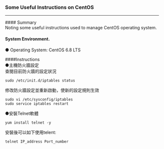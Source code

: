 ### Some Useful Instructions on CentOS<br/>
<hr/>
#### Summary<br/>
Noting some useful instructions used to manage CentOS operating system.<br/>

#### System Environment.<br/>
● Operating System: CentOS 6.8 LTS<br/>

####Instructions<br/>
●主機防火牆設定<br/>
查閱目前防火牆的設定狀況
```
sudo /etc/init.d/iptables status
```
修改防火牆設定並重新啟動，使新的設定規則生效
```
sudo vi /etc/sysconfig/iptables  
sudo service iptables restart
```
●安裝Telnet軟體<br/>
```
yum install telnet -y
```
安裝後可以如下使用telent:
```
telnet IP_address Port_number
```
